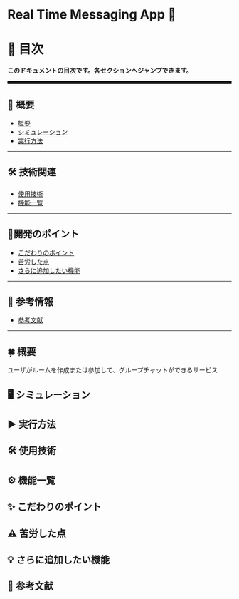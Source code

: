 # Real Time Messaging App 💬 





# 📌 目次

 **このドキュメントの目次です。各セクションへジャンプできます。**

<hr style="border: 3px solid black;">

## **📎 概要**
- [概要](#概要)
- [シミュレーション](#シミュレーション)
- [実行方法](#実行方法)

---

## **🛠 技術関連**
- [使用技術](#使用技術)
- [機能一覧](#機能一覧)

---

## **📍開発のポイント**
- [こだわりのポイント](#こだわりのポイント)
- [苦労した点](#苦労した点)
- [さらに追加したい機能](#さらに追加したい機能)

---

## **📄 参考情報**
- [参考文献](#参考文献)

---
  
## 🍀 概要
ユーザがルームを作成または参加して、グループチャットができるサービス

## 🖥 シミュレーション

## ▶️ 実行方法

## 🛠 使用技術

## ⚙ 機能一覧

## ✨ こだわりのポイント

## ⚠️ 苦労した点

## 💡 さらに追加したい機能

## 📄 参考文献
